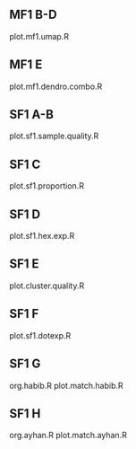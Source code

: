 ## MF1 B-D
plot.mf1.umap.R

## MF1 E
plot.mf1.dendro.combo.R

## SF1 A-B
plot.sf1.sample.quality.R

## SF1 C
plot.sf1.proportion.R

## SF1 D
plot.sf1.hex.exp.R

## SF1 E
plot.cluster.quality.R

## SF1 F
plot.sf1.dotexp.R

## SF1 G
org.habib.R
plot.match.habib.R

## SF1 H
org.ayhan.R
plot.match.ayhan.R

















